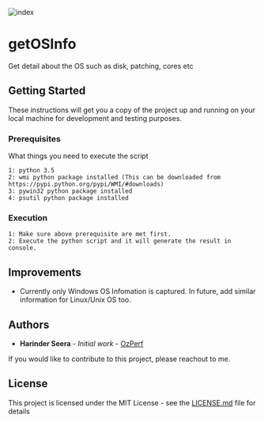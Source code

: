 ![index](https://github.com/hseera/getOSInfo/blob/main/SystemInfo.PNG)

# getOSInfo
Get detail about the OS such as disk, patching, cores etc

## Getting Started

These instructions will get you a copy of the project up and running on your local machine for development and testing purposes.

### Prerequisites

What things you need to execute the script

```
1: python 3.5
2: wmi python package installed (This can be downloaded from https://pypi.python.org/pypi/WMI/#downloads)
3: pywin32 python package installed
4: psutil python package installed

```

### Execution

```
1: Make sure above prerequisite are met first.
2: Execute the python script and it will generate the result in console.
```

## Improvements

* Currently only Windows OS Infomation is captured. In future, add similar information for Linux/Unix OS too. 

## Authors

* **Harinder Seera** - *Initial work* - [OzPerf](https://ozperf.com/)

If you would like to contribute to this project, please reachout to me.

## License

This project is licensed under the MIT License - see the [LICENSE.md](LICENSE.md) file for details

